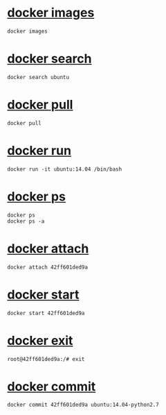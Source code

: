 # [docker images](01_docker_images.md)
```
docker images
```

# [docker search](02_docker_search.md)
```
docker search ubuntu
```

# [docker pull](03_docker_pull.md)
```
docker pull
```

# [docker run](04_docker_run.md)
```
docker run -it ubuntu:14.04 /bin/bash
```

# [docker ps](05_docker_ps.md)
```
docker ps
docker ps -a
```

# [docker attach](06_docker_attach.md)
```
docker attach 42ff601ded9a
```

# [docker start](07_docker_start.md)
```
docker start 42ff601ded9a
```

# [docker exit](08_docker_exit.md)
```
root@42ff601ded9a:/# exit
```

# [docker commit](09_docker_commit.md)
```
docker commit 42ff601ded9a ubuntu:14.04-python2.7
```
